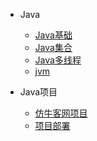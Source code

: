 
* Java
  * [Java基础](./docs/b-1面试题总结-Java基础.md)
  * [Java集合](./docs/b-2Java集合.md)
  * [Java多线程](./docs/b-3Java多线程.md)
  * [jvm](./docs/b-4jvm.md)
  
* Java项目

  * [仿牛客网项目](./docs/c-5仿牛客网项目.md)
  * [项目部署](./docs/c-5项目部署Linux服务器.md)
  
  



